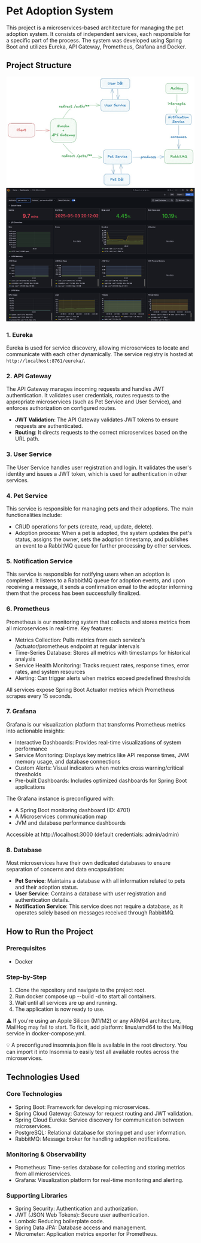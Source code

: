 # Pet Adoption System

This project is a microservices-based architecture for managing the pet adoption system. It consists of independent services, each responsible for a specific part of the process. The system was developed using Spring Boot and utilizes Eureka, API Gateway, Prometheus, Grafana and Docker.

## Project Structure

![Application Architecture Diagram](./assets/diagram.jpeg)
![Dashboard](./assets/dashboard.png)

### 1. Eureka
Eureka is used for service discovery, allowing microservices to locate and communicate with each other dynamically. The service registry is hosted at `http://localhost:8761/eureka/`.

### 2. API Gateway
The API Gateway manages incoming requests and handles JWT authentication. It validates user credentials, routes requests to the appropriate microservices (such as Pet Service and User Service), and enforces authorization on configured routes.

- **JWT Validation**: The API Gateway validates JWT tokens to ensure requests are authenticated.
- **Routing**: It directs requests to the correct microservices based on the URL path.

### 3. User Service
The User Service handles user registration and login. It validates the user's identity and issues a JWT token, which is used for authentication in other services.

### 4. Pet Service
This service is responsible for managing pets and their adoptions. The main functionalities include:

- CRUD operations for pets (create, read, update, delete).
- Adoption process: When a pet is adopted, the system updates the pet's status, assigns the owner, sets the adoption timestamp, and publishes an event to a RabbitMQ queue for further processing by other services.

### 5. Notification Service
This service is responsible for notifying users when an adoption is completed. It listens to a RabbitMQ queue for adoption events, and upon receiving a message, it sends a confirmation email to the adopter informing them that the process has been successfully finalized. 

### 6. Prometheus
Prometheus is our monitoring system that collects and stores metrics from all microservices in real-time. Key features:

- Metrics Collection: Pulls metrics from each service's /actuator/prometheus endpoint at regular intervals
- Time-Series Database: Stores all metrics with timestamps for historical analysis
- Service Health Monitoring: Tracks request rates, response times, error rates, and system resources
- Alerting: Can trigger alerts when metrics exceed predefined thresholds

All services expose Spring Boot Actuator metrics which Prometheus scrapes every 15 seconds.

### 7. Grafana

Grafana is our visualization platform that transforms Prometheus metrics into actionable insights:

- Interactive Dashboards: Provides real-time visualizations of system performance
- Service Monitoring: Displays key metrics like API response times, JVM memory usage, and database connections
- Custom Alerts: Visual indicators when metrics cross warning/critical thresholds
- Pre-built Dashboards: Includes optimized dashboards for Spring Boot applications

The Grafana instance is preconfigured with:
- A Spring Boot monitoring dashboard (ID: 4701)
- A Microservices communication map
- JVM and database performance dashboards

Accessible at http://localhost:3000 (default credentials: admin/admin)

### 8. Database
Most microservices have their own dedicated databases to ensure separation of concerns and data encapsulation:

- **Pet Service**: Maintains a database with all information related to pets and their adoption status.
- **User Service**: Contains a database with user registration and authentication details.
- **Notification Service**: This service does not require a database, as it operates solely based on messages received through RabbitMQ.

## How to Run the Project

### Prerequisites
- Docker

### Step-by-Step
1. Clone the repository and navigate to the project root.
2. Run docker compose up --build -d to start all containers.
3. Wait until all services are up and running.
4. The application is now ready to use.

⚠️ If you're using an Apple Silicon (M1/M2) or any ARM64 architecture, MailHog may fail to start. To fix it, add platform: linux/amd64 to the MailHog service in docker-compose.yml.

💡 A preconfigured insomnia.json file is available in the root directory. You can import it into Insomnia to easily test all available routes across the microservices.

## Technologies Used

### Core Technologies

- Spring Boot: Framework for developing microservices.
- Spring Cloud Gateway: Gateway for request routing and JWT validation.
- Spring Cloud Eureka: Service discovery for communication between microservices.
- PostgreSQL: Relational database for storing pet and user information.
- RabbitMQ: Message broker for handling adoption notifications.

### Monitoring & Observability

- Prometheus: Time-series database for collecting and storing metrics from all microservices.
- Grafana: Visualization platform for real-time monitoring and alerting.

### Supporting Libraries

- Spring Security: Authentication and authorization.
- JWT (JSON Web Tokens): Secure user authentication.
- Lombok: Reducing boilerplate code.
- Spring Data JPA: Database access and management.
- Micrometer: Application metrics exporter for Prometheus.
